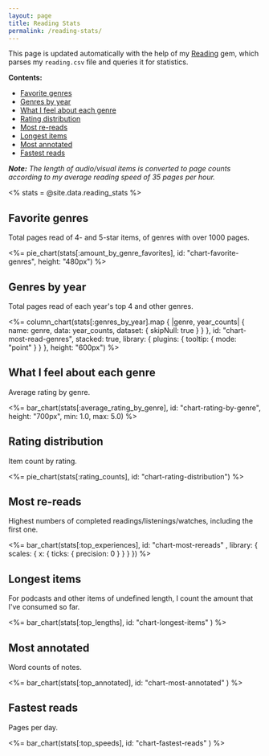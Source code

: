 ```yaml
---
layout: page
title: Reading Stats
permalink: /reading-stats/
---
```


This page is updated automatically with the help of my [Reading](https://github.com/fpsvogel/reading) gem, which parses my `reading.csv` file and queries it for statistics.

**Contents:**

- [Favorite genres](#favorite-genres)
- [Genres by year](#genres-by-year)
- [What I feel about each genre](#what-i-feel-about-each-genre)
- [Rating distribution](#rating-distribution)
- [Most re-reads](#most-re-reads)
- [Longest items](#longest-items)
- [Most annotated](#most-annotated)
- [Fastest reads](#fastest-reads)

***Note:** The length of audio/visual items is converted to page counts according to my average reading speed of 35 pages per hour.*

<% stats = @site.data.reading_stats %>

## Favorite genres

Total pages read of 4- and 5-star items, of genres with over 1000 pages.

<%= pie_chart(stats[:amount_by_genre_favorites], id: "chart-favorite-genres", height: "480px") %>

## Genres by year

Total pages read of each year's top 4 and other genres.

<%= column_chart(stats[:genres_by_year].map { |genre, year_counts| { name: genre, data: year_counts, dataset: { skipNull: true } } }, id: "chart-most-read-genres", stacked: true, library: { plugins: { tooltip: { mode: "point" } } }, height: "600px") %>

## What I feel about each genre

Average rating by genre.

<%= bar_chart(stats[:average_rating_by_genre], id: "chart-rating-by-genre", height: "700px", min: 1.0, max: 5.0) %>

## Rating distribution

Item count by rating.

<%= pie_chart(stats[:rating_counts], id: "chart-rating-distribution") %>

## Most re-reads

Highest numbers of completed readings/listenings/watches, including the first one.

<%= bar_chart(stats[:top_experiences], id: "chart-most-rereads" , library: { scales: { x: { ticks: { precision: 0 } } } }) %>

## Longest items

For podcasts and other items of undefined length, I count the amount that I've consumed so far.

<%= bar_chart(stats[:top_lengths], id: "chart-longest-items" ) %>

## Most annotated

Word counts of notes.

<%= bar_chart(stats[:top_annotated], id: "chart-most-annotated" ) %>

## Fastest reads

Pages per day.

<%= bar_chart(stats[:top_speeds], id: "chart-fastest-reads" ) %>

